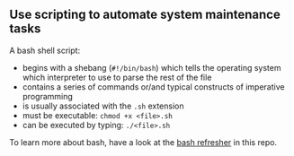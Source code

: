 ## Use scripting to automate system maintenance tasks

A bash shell script:

- begins with a shebang (`#!/bin/bash`) which tells the operating system which interpreter to use to parse the rest of the file
- contains a series of commands or/and typical constructs of imperative programming
- is usually associated with the `.sh` extension
- must be executable: `chmod +x <file>.sh` 
- can be executed by typing: `./<file>.sh`

To learn more about bash, have a look at the [bash refresher](../7-bonus-miscellanea/a.md) in this repo.